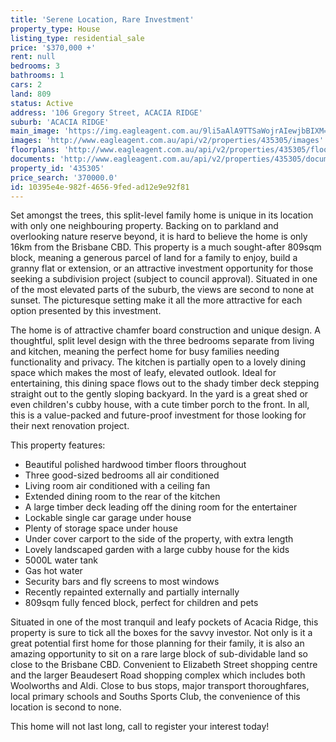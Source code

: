 ```yaml
---
title: 'Serene Location, Rare Investment'
property_type: House
listing_type: residential_sale
price: '$370,000 +'
rent: null
bedrooms: 3
bathrooms: 1
cars: 2
land: 809
status: Active
address: '106 Gregory Street, ACACIA RIDGE'
suburb: 'ACACIA RIDGE'
main_image: 'https://img.eagleagent.com.au/9li5aAlA9TTSaWojrAIewjbBIXM=/1280x854/smart/https://s3-us-west-2.amazonaws.com/eagleagent-orig/images/6823003/131617842-image-M.jpg'
images: 'http://www.eagleagent.com.au/api/v2/properties/435305/images'
floorplans: 'http://www.eagleagent.com.au/api/v2/properties/435305/floorplans'
documents: 'http://www.eagleagent.com.au/api/v2/properties/435305/documents'
property_id: '435305'
price_search: '370000.0'
id: 10395e4e-982f-4656-9fed-ad12e9e92f81
---
```

Set amongst the trees, this split-level family home is unique in its location with only one neighbouring property. Backing on to parkland and overlooking nature reserve beyond, it is hard to believe the home is only 16km from the Brisbane CBD. This property is a much sought-after 809sqm block, meaning a generous parcel of land for a family to enjoy, build a granny flat or extension, or an attractive investment opportunity for those seeking a subdivision project (subject to council approval). Situated in one of the most elevated parts of the suburb, the views are second to none at sunset. The picturesque setting make it all the more attractive for each option presented by this investment.

The home is of attractive chamfer board construction and unique design. A thoughtful, split level design with the three bedrooms separate from living and kitchen, meaning the perfect home for busy families needing functionality and privacy. The kitchen is partially open to a lovely dining space which makes the most of leafy, elevated outlook. Ideal for entertaining, this dining space flows out to the shady timber deck stepping straight out to the gently sloping backyard. In the yard is a great shed or even children's cubby house, with a cute timber porch to the front. In all, this is a value-packed and future-proof investment for those looking for their next renovation project.

This property features:

*  Beautiful polished hardwood timber floors throughout
*  Three good-sized bedrooms all air conditioned
*  Living room air conditioned with a ceiling fan
*  Extended dining room to the rear of the kitchen
*  A large timber deck leading off the dining room for the entertainer
*  Lockable single car garage under house
*  Plenty of storage space under house
*  Under cover carport to the side of the property, with extra length
*  Lovely landscaped garden with a large cubby house for the kids
*  5000L water tank
*  Gas hot water
*  Security bars and fly screens to most windows
*  Recently repainted externally and partially internally
*  809sqm fully fenced block, perfect for children and pets

Situated in one of the most tranquil and leafy pockets of Acacia Ridge, this property is sure to tick all the boxes for the savvy investor. Not only is it a great potential first home for those planning for their family, it is also an amazing opportunity to sit on a rare large block of sub-dividable land so close to the Brisbane CBD. Convenient to Elizabeth Street shopping centre and the larger Beaudesert Road shopping complex which includes both Woolworths and Aldi. Close to bus stops, major transport thoroughfares, local primary schools and Souths Sports Club, the convenience of this location is second to none.

This home will not last long, call to register your interest today!